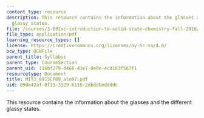 ```yaml
---
content_type: resource
description: This resource contains the information about the glasses and the different
  glassy states.
file: /courses/3-091sc-introduction-to-solid-state-chemistry-fall-2010/89de42af0f13332961162dbddbeddddc_MIT3_091SCF09_aln07.pdf
file_type: application/pdf
learning_resource_types: []
license: https://creativecommons.org/licenses/by-nc-sa/4.0/
ocw_type: OCWFile
parent_title: Syllabus
parent_type: CourseSection
parent_uid: 116bf279-d466-43e7-0e0e-4cd163f567f1
resourcetype: Document
title: MIT3_091SCF09_aln07.pdf
uid: 89de42af-0f13-3329-6116-2dbddbeddddc
---
```

This resource contains the information about the glasses and the different glassy states.